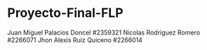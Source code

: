 # Proyecto-Final-FLP
Juan Miguel Palacios Doncel #2359321
Nicolas Rodriguez Romero #2266071
Jhon Alexis Ruiz Quiceno #2266014
